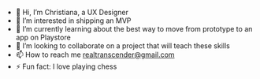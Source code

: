 - 👋 Hi, I’m Christiana, a UX Designer
- 👀 I’m interested in shipping an MVP
- 🌱 I’m currently learning about the best way to move from prototype to an app on Playstore 
- 💞️ I’m looking to collaborate on a project that will teach these skills
- 📫 How to reach me realtranscender@gmail.com
- ⚡ Fun fact: I love playing chess

<!---
TheTranscender/TheTranscender is a ✨ special ✨ repository because its `README.md` (this file) appears on your GitHub profile.
You can click the Preview link to take a look at your changes.
--->
